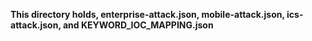**This directory holds, enterprise-attack.json, mobile-attack.json, ics-attack.json, and KEYWORD_IOC_MAPPING.json**
